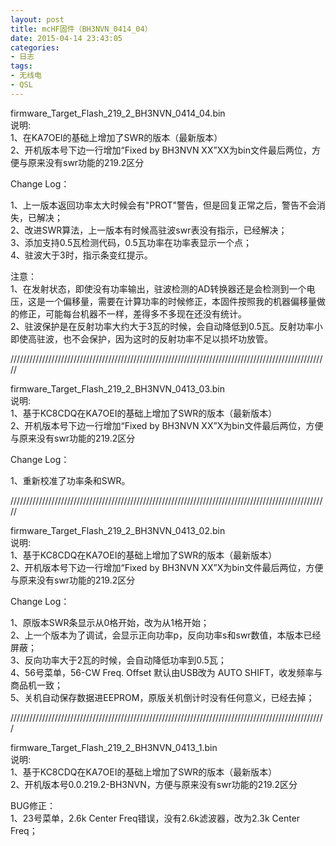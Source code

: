 ```yaml
---
layout: post
title: mcHF固件（BH3NVN_0414_04）
date: 2015-04-14 23:43:05
categories:
- 日志
tags:
- 无线电
- QSL
---
```


firmware_Target_Flash_219_2_BH3NVN_0414_04.bin    
说明:    
1、在KA7OEI的基础上增加了SWR的版本（最新版本）    
2、开机版本号下边一行增加“Fixed by BH3NVN XX”XX为bin文件最后两位，方便与原来没有swr功能的219.2区分    

Change Log：    

1、上一版本返回功率太大时候会有"PROT"警告，但是回复正常之后，警告不会消失，已解决；    
2、改进SWR算法，上一版本有时候高驻波swr表没有指示，已经解决；    
3、添加支持0.5瓦检测代码，0.5瓦功率在功率表显示一个点；    
4、驻波大于3时，指示条变红提示。    

注意：    
1、在发射状态，即使没有功率输出，驻波检测的AD转换器还是会检测到一个电压，这是一个偏移量，需要在计算功率的时候修正，本固件按照我的机器偏移量做的修正，可能每台机器不一样，差得多不多现在还没有统计。    
2、驻波保护是在反射功率大约大于3瓦的时候，会自动降低到0.5瓦。反射功率小即使高驻波，也不会保护，因为这时的反射功率不足以损坏功放管。    

/////////////////////////////////////////////////////////////////////////////////////////////////////    

firmware_Target_Flash_219_2_BH3NVN_0413_03.bin    
说明:    
1、基于KC8CDQ在KA7OEI的基础上增加了SWR的版本（最新版本）    
2、开机版本号下边一行增加“Fixed by BH3NVN XX”X为bin文件最后两位，方便与原来没有swr功能的219.2区分    

Change Log：    

1、重新校准了功率条和SWR。    

/////////////////////////////////////////////////////////////////////////////////////////////////////    

firmware_Target_Flash_219_2_BH3NVN_0413_02.bin    
说明:    
1、基于KC8CDQ在KA7OEI的基础上增加了SWR的版本（最新版本）    
2、开机版本号下边一行增加“Fixed by BH3NVN XX”X为bin文件最后两位，方便与原来没有swr功能的219.2区分    

Change Log：    

1、原版本SWR条显示从0格开始，改为从1格开始；    
2、上一个版本为了调试，会显示正向功率p，反向功率s和swr数值，本版本已经屏蔽；    
3、反向功率大于2瓦的时候，会自动降低功率到0.5瓦；    
4、56号菜单，56-CW Freq. Offset 默认由USB改为 AUTO SHIFT，收发频率与商品机一致；    
5、关机自动保存数据进EEPROM，原版关机倒计时没有任何意义，已经去掉；    

////////////////////////////////////////////////////////////////////////////////////////////////////    

firmware_Target_Flash_219_2_BH3NVN_0413_1.bin    
说明:    
1、基于KC8CDQ在KA7OEI的基础上增加了SWR的版本（最新版本）    
2、开机版本号0.0.219.2-BH3NVN，方便与原来没有swr功能的219.2区分    

BUG修正：    
1、23号菜单，2.6k Center Freq错误，没有2.6k滤波器，改为2.3k Center Freq；    

